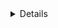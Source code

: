 <details>

# Recruitment Player Tool :soccer:


#### Progetto realizzato per il corso di Football Data Intelligence organizzato da Sics in collaborazione con Soccerment.


:bar_chart: Per la realizzazione dello stesso sono stati utilizzati 3 differenti dataset di elevata qualità:
- metriche tecniche (SICS)
- metriche avanzate (Soccerment)
- prestazione fisica (Skillcorner)
In aggiunta a questi e' stato eseguito inoltre dello scraping su:
- Transfermarket (per recuperare info della bio e le immagini )
- Capology (stipendio annuale + info) :bar_chart:

Per l' analisi sono state utilizzate tutte le metriche scalate e normalizzate su 90 minuti.
Si e' optato inoltre per il non utilizzo dei portieri ( In ottica similarita' posseggono caratteristiche troppo differenti dai giocatori di movimento  ) 

:heavy_exclamation_mark: :bulb: **Nota:** I valori di similarità tra i giocatori sono stati calcolati basandosi strettamente su un '**output di tipo statistico sulle circa 300 features a disposizione per i giocatori** 

:snake: E' stata infatti condotta in primis un'analisi delle componenti principali (PCA) in modo da andare a ridurre la dimensionalità del campione. Successivamente il sistema di raccomandazione e' stato creato mediante una cluster analysis condotta tramite l'utilizzo di K-Means e della cosine similarity.

Per ulteriori informazioni :email: ecca13@hotmail.it


</details>
